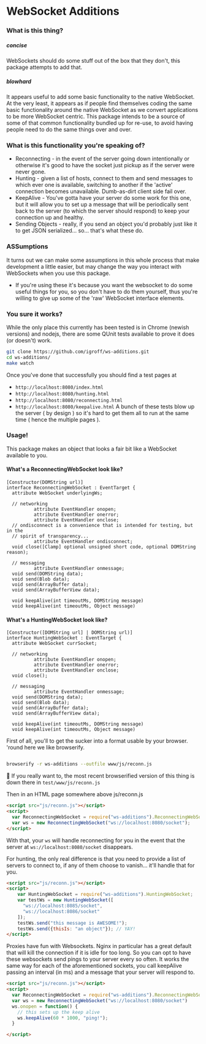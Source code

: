 

# WebSocket Additions

### What is this thing?

##### concise

WebSockets should do some stuff out of the box that they don't, this package
attempts to add that.

##### blowhard
It appears useful to add some basic functionality to the native WebSocket.  At
the very least, it appears as if people find themselves coding the same basic
functionality around the native WebSocket as we convert applications to be more
WebSocket centric.  This package intends to be a source of some of that common
functionality bundled up for re-use, to avoid having people need to do the same
things over and over.


### What is this functionality you're speaking of?

* Reconnecting - in the event of the server going down intentionally or otherwise
it's good to have the socket just pickup as if the server were never gone.
* Hunting - given a list of hosts, connect to them and send messages to which
ever one is available, switching to another if the 'active' connection becomes
unavailable.  Dumb-as-dirt client side fail over.
* KeepAlive - You've gotta have your server do some work for this one, but
it will allow you to set up a message that will be periodically sent back to
the server (to which the server should respond) to keep your connection up
and healthy.
* Sending Objects - really, if you send an object you'd probably just like
it to get JSON serialized... so... that's what these do.

### ASSumptions
It turns out we can make some assumptions in this whole process that make development
a little easier, but may change the way you interact with WebSockets when you 
use this package.

* If you're using these it's because you want the websocket to do some useful
things for you, so you don't have to do them yourself, thus you're willing to
give up some of the 'raw' WebSocket interface elements.

### You sure it works?

While the only place this currently has been tested is in Chrome (newish versions)
and nodejs, there are some QUnit tests available to prove it does (or doesn't)
work.

```bash
git clone https://github.com/igroff/ws-additions.git
cd ws-additions/
make watch
```

Once you've done that successfully you should find a test pages at 
  * `http://localhost:8080/index.html`
  * `http://localhost:8080/hunting.html`
  * `http://localhost:8080/reconnecting.html`
  * `http://localhost:8080/keepalive.html`
A bunch of these tests blow up the server ( by design ) so it's hard to get them
all to run at the same time ( hence the multiple pages ).

### Usage!
This package makes an object that looks a fair bit like a WebSocket available 
to you. 

#### What's a ReconnectingWebSocket look like?

```
[Constructor(DOMString url)]
interface ReconnectingWebSocket : EventTarget {
  attribute WebSocket underlyingWs;

  // networking
          attribute EventHandler onopen;
          attribute EventHandler onerror;
          attribute EventHandler onclose;
  // ondisconnect is a convenience that is intended for testing, but in the 
  // spirit of transparency...
          attribute EventHandler ondisconnect;
  void close([Clamp] optional unsigned short code, optional DOMString reason);

  // messaging
          attribute EventHandler onmessage;
  void send(DOMString data);
  void send(Blob data);
  void send(ArrayBuffer data);
  void send(ArrayBufferView data);

  void keepAlive(int timeoutMs, DOMString message)
  void keepAlive(int timeoutMs, Object message)
```

#### What's a HuntingWebSocket look like?

```
[Constructor([DOMString url] | DOMString url)]
interface HuntingWebSocket : EventTarget {
  attribute WebSocket currSocket;

  // networking
          attribute EventHandler onopen;
          attribute EventHandler onerror;
          attribute EventHandler onclose;
  void close();

  // messaging
          attribute EventHandler onmessage;
  void send(DOMString data);
  void send(Blob data);
  void send(ArrayBuffer data);
  void send(ArrayBufferView data);

  void keepAlive(int timeoutMs, DOMString message)
  void keepAlive(int timeoutMs, Object message)
```

First of all, you'll to get the sucker into a format usable by your browser.
'round here we like browserify.

```bash

browserify -r ws-additions --outfile www/js/reconn.js
```

:shit: If you really want to, the most recent browserified version of this thing is down there in `test/www/js/reconn.js`

Then in an HTML page somewhere above js/reconn.js

```html
<script src="js/reconn.js"></script>
<script>
  var ReconnectingWebSocket = require("ws-additions").ReconnectingWebSocket;
  var ws = new ReconnectingWebSocket("ws://localhost:8080/socket");
</script>
```

With that, your `ws` will handle reconnecting for you in the event that the 
server at `ws://localhost:8080/socket` disappears.

For hunting, the only real difference is that you need to provide a list of
servers to connect to, if any of them choose to vanish... it'll handle that for
you.

```html
<script src="js/reconn.js"></script>
<script>
    var HuntingWebSocket = require("ws-additions").HuntingWebSocket;
    var testWs = new HuntingWebSocket([
      "ws://localhost:8085/socket",
      "ws://localhost:8086/socket"
    ]);
    testWs.send("this message is AWESOME!");
    testWs.send({thisIs: "an object"}); // YAY!
</script>
```

Proxies have fun with Websockets.  Nginx in particular has a great default that will
kill the connection if it is idle for too long. So you can opt to have these websockets
send pings to your server every so often. It works the same way for each of the
aforementioned sockets, you call keepAlive passing an interval (in ms) and a message
that your server will respond to.

```html
<script src="js/reconn.js"></script>
<script>
  var ReconnectingWebSocket = require("ws-additions").ReconnectingWebSocket;
  var ws = new ReconnectingWebSocket("ws://localhost:8080/socket")
  ws.onopen = function() {
    // this sets up the keep alive
    ws.keepAlive(60 * 1000, "ping!");
  }

</script>
```
